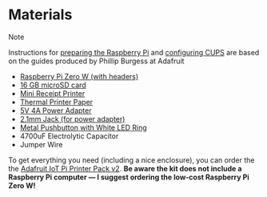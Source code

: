 # Materials

> [!NOTE]
> Instructions for [preparing the Raspberry Pi](https://learn.adafruit.com/pi-thermal-printer) and [configuring CUPS](https://learn.adafruit.com/networked-thermal-printer-using-cups-and-raspberry-pi) are based on the guides produced by Phillip Burgess at Adafruit

* [Raspberry Pi Zero W (with headers)](https://www.adafruit.com/product/3708)
* [16 GB microSD card](https://www.adafruit.com/product/2693)
* [Mini Receipt Printer](http://www.adafruit.com/products/597)
* [Thermal Printer Paper](http://www.adafruit.com/products/599)
* [5V 4A Power Adapter](https://www.adafruit.com/product/1466)
* [2.1mm Jack (for power adapter)](http://www.adafruit.com/products/610)
* [Metal Pushbutton with White LED Ring](https://www.adafruit.com/products/558)
* 4700uF Electrolytic Capacitor
* Jumper Wire


To get everything you need (including a nice enclosure), you can order the the [Adafruit IoT Pi Printer Pack v2](https://www.adafruit.com/product/1289). **Be aware the kit does not include a Raspberry Pi computer — I suggest ordering the low-cost Raspberry Pi Zero W!**